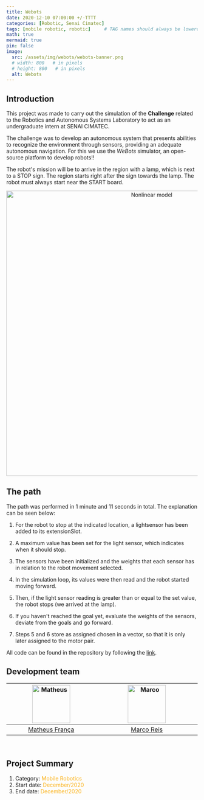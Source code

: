 ```yaml
---
title: Webots
date: 2020-12-10 07:00:00 +/-TTTT
categories: [Robotic, Senai Cimatec]
tags: [mobile robotic, robotic]     # TAG names should always be lowercase
math: true
mermaid: true
pin: false
image: 
  src: /assets/img/webots/webots-banner.png
  # width: 800   # in pixels
  # height: 800   # in pixels
  alt: Webots
---
```


## Introduction

This project was made to carry out the simulation of the **Challenge** related to the Robotics and Autonomous Systems Laboratory to act as an undergraduate intern at SENAI CIMATEC.

The challenge was to develop an autonomous system that presents abilities to recognize the environment through sensors, providing an adequate autonomous navigation. For this we use the _WeBots_ simulator, an open-source platform to develop robots!!

The robot's mission will be to arrive in the region with a lamp, which is next to a STOP sign. The region starts right after the sign towards the lamp. The robot must always start near the START board.

<p align="center">
    <img id="myImg" src="{{ 'assets/img/webots/webots-fast.gif' | relative_url }}" alt="Nonlinear model" width="750"/>
</p>

## The path

The path was performed in 1 minute and 11 seconds in total. The explanation can be seen below:

1. For the robot to stop at the indicated location, a lightsensor has been added to its extensionSlot. 

2. A maximum value has been set for the light sensor, which indicates when it should stop.

3. The sensors have been initialized and the weights that each sensor has in relation to the robot movement selected.

4. In the simulation loop, its values were then read and the robot started moving forward.

5. Then, if the light sensor reading is greater than or equal to the set value, the robot stops (we arrived at the lamp).

6. If you haven't reached the goal yet, evaluate the weights of the sensors, deviate from the goals and go forward.

7. Steps 5 and 6 store as assigned chosen in a vector, so that it is only later assigned to the motor pair.

All code can be found in the repository by following the [link](https://github.com/MatheusFranca-dev/desafiorobotica). 

## Development team

<center>
<div>
  <div class=" col-xl-auto offset-xl-0 col-lg-4 offset-lg-0">
    <table class="table-borderless highlight">
      <thead>
        <tr>
          <th><center><img src="{{ 'assets/img/matheus_franca.jpeg' | relative_url }}" width="100" alt="Matheus" class="img-fluid rounded-circle" /></center></th>
          <th></th>
          <th><center><img src="{{ 'assets/img/marco.jpg' | relative_url }}" width="100" alt="Marco" class="img-fluid rounded-circle" /></center></th>
          <th></th>
        </tr>
      </thead>
      <tbody>
        <tr class="font-weight-bolder" style="text-align: center margin-top: 0">
          <td width="50%"><center><a href="https://www.linkedin.com/in/matheus-frança-b62044150">Matheus França</a></center></td>
          <td></td>
          <td width="50%"><center><a href="https://mhar-vell.github.io/portfolio/">Marco Reis</a></center></td>
          <td></td>
        </tr>
      </tbody>
    </table>
  </div>
</div>
</center>

<br>

## Project Summary

1. Category: <font color="#fbb117">Mobile Robotics</font>
3. Start date: <font color="#fbb117">December/2020</font>
4. End date: <font color="#fbb117">December/2020</font>